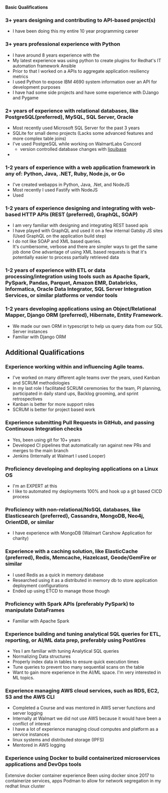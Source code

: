 
**Basic Qualifications**

### 3+ years designing and contributing to API-based project(s)
- I have been doing this my entire 10 year programming career

### 3+ years professional experience with Python
- I have around 8 years experience with the 
- My latest experience was using python to create plugins for Redhat's IT automation framework Ansible
- Prior to that I worked on a APIs to aggregate application resiliency metrics
- I used Python to expose IBM 4690 system information over an API for development purposes
- I have had some side projects and have some experience with DJango and Pygame

### 2+ years of experience with relational databases, like PostgreSQL(preferred), MySQL, SQL Server, Oracle
- Most recently used Microsoft SQL Server for the past 3 years
- SQLite for small demo projects (Lacks some advanced features and more complex table joins)
- I've used PostgreSQL while working on WalmartLabs Concord 
	- version controlled database changes with [liquibase](https://www.liquibase.com/resources/guides/database-version-control)
- 

### 1-2 years of experience with a web application framework in any of: Python, Java, .NET, Ruby, Node.js, or Go
- I've created webapps in Python, Java, .Net, and NodeJS
- Most recently I used Fastify with NodeJS
- Used 

### 1-2 years of experience designing and integrating with web-based HTTP APIs (REST (preferred), GraphQL, SOAP)
- I am very familiar with designing and integrating REST based apis
- I have played with GraphQL and used it on a few internal Gatsby JS sites (Used GraphQL on the application build step)
- I do not like SOAP and XML based queries.  
	  It's cumbersome, verbose and there are simpler ways to get the same job done
	  One advantage of using XML based requests is that it's potentially easier to process partially retrieved data

### 1-2 years of experience with ETL or data processing/integration using tools such as Apache Spark, PySpark, Pandas, Parquet, Amazon EMR, Databricks, Informatica, Oracle Data Integrator, SQL Server Integration Services, or similar platforms or vendor tools

### 1-2 years developing applications using an Object/Relational Mapper, Django ORM (preferred), Hibernate, Entity Framework.
- We made our own ORM in typescript to help us query data from our SQL Server instances
- Familiar with Django ORM

## Additional Qualifications

### Experience working within and influencing Agile teams.
- I've worked on many different agile teams over the years, used Kanban and SCRUM methodologies
- In my last role I facilitated SCRUM ceremonies for the team, PI planning, participated in daily stand ups, Backlog grooming, and sprint retrospectives 
- Kanban is better for more support roles
- SCRUM is better for project based work

### Experience submitting Pull Requests in GitHub, and passing Continuous Integration checks
- Yes, been using git for 10+ years
- Developed CI pipelines that automatically ran against new PRs and merges to the main branch
- Jenkins (Internally at Walmart I used Looper)

### Proficiency developing and deploying applications on a Linux OS
- I'm an EXPERT at this
- I like to automated my deployments 100% and hook up a git based CICD process

### Proficiency with non-relational/NoSQL databases, like Elasticsearch (preferred), Cassandra, MongoDB, Neo4j, OrientDB, or similar
- I have experience with MongoDB (Walmart Carshow Application for charity)

### Experience with a caching solution, like ElasticCache (preferred), Redis, Memcache, Hazelcast, Geode/GemFire or similar
- I used Redis as a quick in memory database
- Researched using it as a distributed in memory db to store application deployment configurations
- Ended up using ETCD to manage those though

### Proficiency with Spark APIs (preferably PySpark) to manipulate DataFrames
- Familiar with Apache Spark

### Experience building and tuning analytical SQL queries for ETL, reporting, or AI/ML data prep, preferably using PostGres
- Yes I am familiar with tuning Analytical SQL queries
- Normalizing Data structures
- Properly index data in tables to ensure quick execution times
- Tune queries to prevent too many sequential scans on the table
- Want to gain more experience in the AI/ML space.  I'm very interested in ML topics.

### Experience managing AWS cloud services, such as RDS, EC2, S3 and the AWS CLI
- Completed a Course and was mentored in AWS server functions and server logging
- Internally at Walmart we did not use AWS because it would have been a conflict of interest
- I have a lot of experience managing cloud computes and platform as a service instances
- linux systems and distributed storage (IPFS)
- Mentored in AWS logging

### Experience using Docker to build containerized microservices applications and DevOps tools
Extensive docker container experience
Been using docker since 2017 to containerize services, apps
Podman to allow for network segregation in my redhat linux cluster
